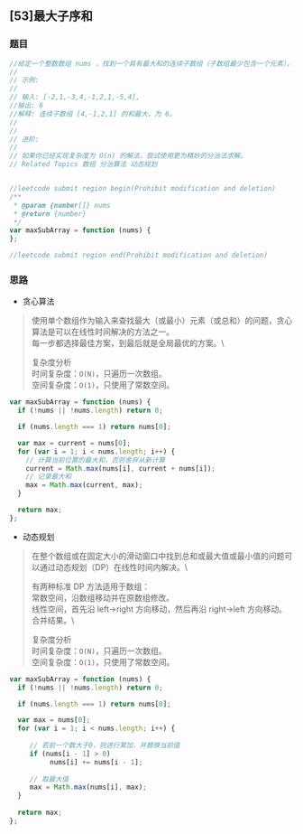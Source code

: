 ## [53]最大子序和

### 题目
```javascript
//给定一个整数数组 nums ，找到一个具有最大和的连续子数组（子数组最少包含一个元素），返回其最大和。
//
// 示例:
//
// 输入: [-2,1,-3,4,-1,2,1,-5,4],
//输出: 6
//解释: 连续子数组 [4,-1,2,1] 的和最大，为 6。
//
//
// 进阶:
//
// 如果你已经实现复杂度为 O(n) 的解法，尝试使用更为精妙的分治法求解。
// Related Topics 数组 分治算法 动态规划


//leetcode submit region begin(Prohibit modification and deletion)
/**
 * @param {number[]} nums
 * @return {number}
 */
var maxSubArray = function (nums) {
};

//leetcode submit region end(Prohibit modification and deletion)
```

### 思路
- 贪心算法
> 使用单个数组作为输入来查找最大（或最小）元素（或总和）的问题，贪心算法是可以在线性时间解决的方法之一。\
> 每一步都选择最佳方案，到最后就是全局最优的方案。\
>
> 复杂度分析 \
> 时间复杂度：`O(N)`，只遍历一次数组。\
> 空间复杂度：`O(1)`，只使用了常数空间。

```javascript
var maxSubArray = function (nums) {
  if (!nums || !nums.length) return 0;

  if (nums.length === 1) return nums[0];

  var max = current = nums[0];
  for (var i = 1; i < nums.length; i++) {
    // 计算当前位置的最大和，否则舍弃从新计算
    current = Math.max(nums[i], current + nums[i]);
    // 记录最大和
    max = Math.max(current, max);
  }

  return max;
};
```

- 动态规划
> 在整个数组或在固定大小的滑动窗口中找到总和或最大值或最小值的问题可以通过动态规划（DP）在线性时间内解决。\
>
> 有两种标准 DP 方法适用于数组：\
> 常数空间，沿数组移动并在原数组修改。\
> 线性空间，首先沿 left->right 方向移动，然后再沿 right->left 方向移动。 合并结果。\
>
> 复杂度分析 \
> 时间复杂度：`O(N)`，只遍历一次数组。\
> 空间复杂度：`O(1)`，只使用了常数空间。

```javascript
var maxSubArray = function (nums) {
  if (!nums || !nums.length) return 0;

  if (nums.length === 1) return nums[0];

  var max = nums[0];
  for (var i = 1; i < nums.length; i++) {
      
     // 若前一个数大于0，则进行累加，并替换当前值
     if (nums[i - 1] > 0)
          nums[i] += nums[i - 1];
    
     // 取最大值
     max = Math.max(nums[i], max);
  }
  
  return max;
};
```
